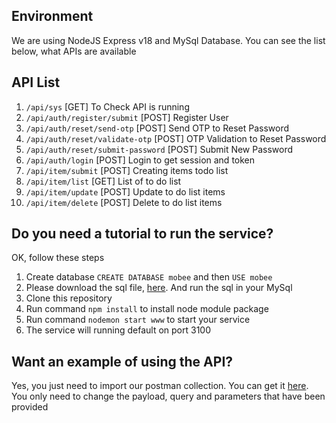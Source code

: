 ## Environment
We are using NodeJS Express v18 and MySql Database.
You can see the list below, what APIs are available


## API List
1. `/api/sys` [GET] To Check API is running 
2. `/api/auth/register/submit` [POST] Register User 
3. `/api/auth/reset/send-otp` [POST] Send OTP to Reset Password
4. `/api/auth/reset/validate-otp` [POST] OTP Validation to Reset Password
5. `/api/auth/reset/submit-password` [POST] Submit New Password
6. `/api/auth/login` [POST] Login to get session and token
7. `/api/item/submit` [POST] Creating items todo list
8. `/api/item/list` [GET] List of to do list
9. `/api/item/update` [POST] Update to do list items
10. `/api/item/delete` [POST] Delete to do list items


## Do you need a tutorial to run the service?
OK, follow these steps
1. Create database `CREATE DATABASE mobee` and then `USE mobee`
2. Please download the sql file, [here](https://github.com/afatbenz/To-do-list-state-managemen/blob/main/db/mobee.sql). And run the sql in your MySql
3. Clone this repository
4. Run command `npm install` to install node module package
5. Run command `nodemon start www` to start your service
6. The service will running default on port 3100


## Want an example of using the API?
Yes, you just need to import our postman collection. You can get it [here](https://github.com/afatbenz/To-do-list-state-managemen/blob/main/db/Mobee.postman_collection.json).
You only need to change the payload, query and parameters that have been provided
